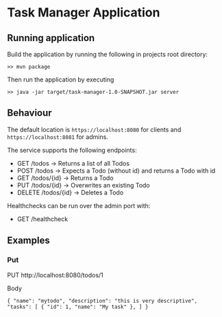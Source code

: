 # Task Manager Application

## Running application
Build the application by running the following in projects root directory:

`>> mvn package`

Then run the application by executing

`>> java -jar target/task-manager-1.0-SNAPSHOT.jar server`

## Behaviour
The default location is `https://localhost:8080` for clients 
and `https://localhost:8081` for admins.

The service supports the following endpoints:
- GET /todos → Returns a list of all Todos
- POST /todos → Expects a Todo (without id) and returns a Todo with id
- GET /todos/{id} → Returns a Todo
- PUT /todos/{id} → Overwrites an existing Todo
- DELETE /todos/{id} → Deletes a Todo

Healthchecks can be run over the admin port with:
- GET /healthcheck

## Examples

### Put
PUT http://localhost:8080/todos/1

Body

`{
"name": "mytodo",
"description": "this is very descriptive",
"tasks": [
{
"id": 1,
"name": "My task"
},
]
}`

